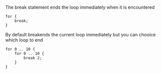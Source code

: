 The break statement ends the loop immediately when it is encountered

```
for {
    break;
}
```

By default breakends the current loop immediately but you can chooice which loop to end

```
for 0 .. 10 {
    for 0 .. 10 {
        break 2;
    }
}
```
